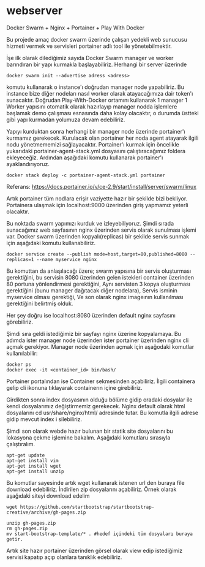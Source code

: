 # webserver
Docker Swarm + Nginx + Portainer + Play With Docker


Bu projede amaç docker swarm üzerinde çalışan yedekli web sunucusu hizmeti vermek ve servisleri portainer adlı tool ile yönetebilmektir.

İşe ilk olarak dilediğimiz sayıda Docker Swarm manager ve worker barındıran bir yapı kurmakla başlayabiliriz. Herhangi bir  server üzerinde 

	docker swarm init --advertise adress <adress>
	
komutu kullanarak o instance'ı doğrudan manager node yapabiliriz. Bu instance bize diğer nodeları nasıl worker olarak atayacağımıza dair token'ı sunacaktır. Doğrudan Play-With-Docker ortamını kullanarak 1 manager 1 Worker yapısını otomatik olarak hazırlayıp manager nodda işlemlere başlamak demo çalışması esnasında daha kolay olacaktır, o durumda üstteki gibi yapı kurmadan yolumuza devam edebiliriz.

Yapıyı kurduktan sonra herhangi bir manager node üzerinde portainer'ı kurmamız gerekecek. Kurulacak olan portainer her noda agent atayarak ilgili nodu yönetmememizi sağlayacaktır. Portainer'ı kurmak için öncelikle yukarıdaki portainer-agent-stack.yml dosyasını çalıştıracağımız foldera ekleyeceğiz. Ardından aşağıdaki komutu kullanarak portainer'ı ayaklandırıyoruz.

	docker stack deploy -c portainer-agent-stack.yml portainer

Referans: https://docs.portainer.io/v/ce-2.9/start/install/server/swarm/linux

Artık portainer tüm nodlara erişir vaziyette hazır bir şekilde bizi bekliyor. Portainera ulaşmak için localhost:9000 üzerinden giriş yapmamız yeterli olacaktır.

Bu noktada swarm yapımızı kurduk ve izleyebiliyoruz. Şimdi sırada sunacağımız web sayfasının nginx üzerinden servis olarak sunulması işlemi var. Docker swarm üzerinden kopyalı(replicas) bir şekilde servis sunmak için aşağıdaki komutu kullanabiliriz. 

	docker service create --publish mode=host,target=80,published=8080 --replicas=1 --name myservice nginx

Bu komuttan da anlaşılacağı üzere;
swarm yapısına bir servis oluşturması gerektiğini,
bu servisin 8080 üzerinden gelen istekleri container üzerinden 80 portuna yönlendirmesi gerektiğini,
Aynı servisten 3 kopya oluşturması gerektiğini (bunu manager  dağıtacak diğer nodelara),
Servis isminin myservice olması gerektiği,
Ve son olarak nginx imageının kullanılması gerektiğini belirtmiş olduk.

Her şey doğru ise localhost:8080 üzerinden default nginx sayfasını görebiliriz.

Şimdi sıra geldi istediğimiz bir sayfayı nginx üzerine kopyalamaya. Bu adımda ister manager node üzerinden ister portainer üzerinden nginx cli açmak gerekiyor. Manager node üzerinden açmak için aşağodaki komutlar kullanılabilir: 
	
	docker ps
	docker exec -it <container_id> bin/bash/

Portainer portalından ise Container sekmesinden açabiliriz. İlgili containera gelip cli ikonuna tıklayarak containerın içine girebiliriz.

Girdikten sonra index dosyasının olduğu bölüme gidip oradaki dosyalar ile kendi dosyalarımız değiştirmemiz gerekecek. Nginx default olarak html dosyalarını cd usr/share/nginx/html/  adresinde tutar.  Bu komutla ilgili adrese gidip mevcut index i silebiliriz.

Şimdi son olarak webde hazır bulunan bir statik site dosyalarını  bu lokasyona çekme işlemine bakalım. Aşağıdaki komutlaru sırasıyla çalıştıralım.

	apt-get update
	apt-get install vim
	apt-get install wget
	apt-get install unzip 

Bu komutlar sayesinde artık wget kullanarak istenen url den buraya file download edebiliriz. İndirilen zip dosyalarını açabiliriz. Örnek olarak aşağıdaki siteyi download edelim

	wget https://github.com/startbootstrap/startbootstrap-creative/archive/gh-pages.zip

	unzip gh-pages.zip
	rm gh-pages.zip
	mv start-bootstrap-template/* . #hedef içindeki tüm dosyaları buraya getir.

Artık site hazır portainer üzerinden görsel olarak view edip istediğimiz servisi kapatıp açıp olanlara tanıklık edebiliriz.






